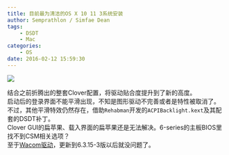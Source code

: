 ```yaml
---
title: 目前最为清洁的OS X 10 11 3系统安装
author: Semprathlon / Simfae Dean
tags:
	- DSDT
	- Mac
categories:
	- OS
date: 2016-02-12 15:59:30
---
```

![](/blog/uploads/2016/02/Screen-Shot-2016-02-12-at-14.11.56.png)  
<!--more-->
结合之前折腾出的整套Clover配置，将驱动贴合度提升到了新的高度。  
启动后的登录界面不能平滑出现，不知是图形驱动不完善或者是特性被取消了。  
不过，其他平滑特效仍然存在，借助`Rehabman`开发的`ACPIBacklight.kext`及其配套的DSDT补丁。  
Clover GUI的扁苹果、载入界面的扁苹果还是无法解决。6-series的主板BIOS里找不到CSM相关选项？  
至于[Wacom驱动](/archives/1729)，更新到6.3.15-3版以后就没问题了。  